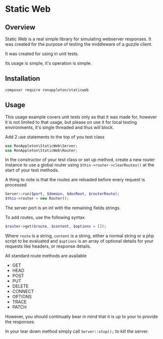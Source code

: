 # Static Web

## Overview

Static Web is a real simple library for simulating webserver responses.
It was created for the purpose of testing the middleware of a guzzle client.

It was created for using in unit tests.

Its usage is simple, it's operation is simple.

## Installation

    composer require ronappleton/staticweb

## Usage

This usage example covers unit tests only as that it was made for, however it is not limited
to that usage, but please on use it for local testing environments, it's single
threaded and thus will block.

Add 2 use statements to the top of you test class

```php
use RonAppleton\StaticWeb\Server;
use RonAppleton\StaticWeb\Router;
```

In the constructor of your test class or set up method, create a new router instance to use a global router using `$this->router->clearRoutes()`
at the start of your test methods.

A thing to note is that the routes are reloaded before every request is processed

```php
Server::run($port, $domain, $docRoot, $routerRoute);
$this->router = new Router();
```

The server port is an int with the remaining fields strings.

To add routes, use the following syntax

```php
$router->get($route, $content, $options = []);
```

Where `route` is a string, `content` is a string, either a normal string or a php script to be evaluated and `$options` 
is an array of optional details for your requests like headers, or response details.

All standard route methods are available

 - GET
 - HEAD
 - POST
 - PUT
 - DELETE
 - CONNECT
 - OPTIONS
 - TRACE
 - PATCH

However, you should continually bear in mind that it is up to your to provide the responses.

In your tear down method simply call `Server::stop();` to kill the server.
